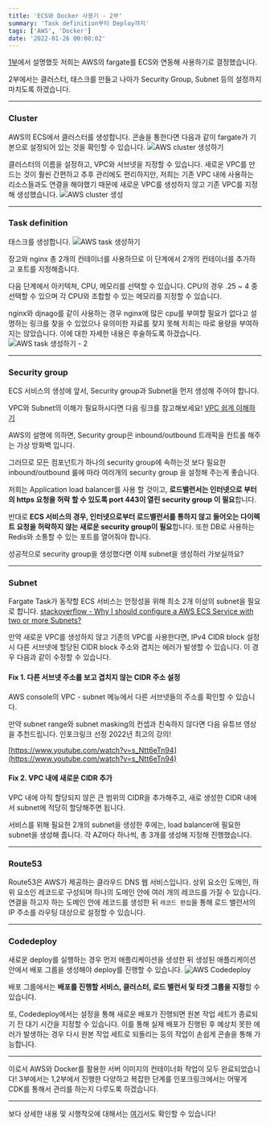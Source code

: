 ```yaml
---
title: 'ECS와 Docker 사용기 - 2부'
summary: 'Task definition부터 Deploy까지'
tags: ['AWS', 'Docker']
date: '2022-01-26 00:00:02'
---
```


[1부](https://hakjae.dev/posts/use-ecs-with-docker-part-1)에서 설명했듯 저희는 AWS의 fargate를 ECS와 연동해 사용하기로 결정했습니다.

2부에서는 클러스터, 태스크를 만들고 나아가 Security Group, Subnet 등의 설정까지 마치도록 하겠습니다. 
***
### Cluster
AWS의 ECS에서 클러스터를 생성합니다. 콘솔을 통한다면 다음과 같이 fargate가 기본으로 설정되어 있는 것을 확인할 수 있습니다.
![AWS cluster 생성하기](https://images.velog.io/images/gouz7514/post/c2758030-3924-42b0-9573-cc64a5392d98/image.png)

클러스터의 이름을 설정하고, VPC와 서브넷을 지정할 수 있습니다. 새로운 VPC를 만드는 것이 훨씬 간편하고 추후 관리에도 편리하지만, 저희는 기존 VPC 내에 사용하는 리소스들과도 연결을 해야했기 때문에 새로운 VPC를 생성하지 않고 기존 VPC를 지정해 생성했습니다.
![AWS cluster 생성](https://images.velog.io/images/gouz7514/post/f244e04c-155f-4dc8-8bab-fcf9e6006752/image.png)
***
### Task definition
태스크를 생성합니다.
![AWS task 생성하기](https://images.velog.io/images/gouz7514/post/b1c6beee-9f62-4ea4-9a52-b070d3889f82/image.png)

장고와 nginx 총 2개의 컨테이너를 사용하므로 이 단계에서 2개의 컨테이너를 추가하고 포트를 지정해줍니다.

다음 단계에서 아키텍쳐, CPU, 메모리를 선택할 수 있습니다.
CPU의 경우 .25 ~ 4 중 선택할 수 있으며 각 CPU와 조합할 수 있는 메모리를 지정할 수 있습니다.

nginx와 djnago를 같이 사용하는 경우 nginx에 많은 cpu를 부여할 필요가 없다고 설명하는 링크를 찾을 수 있었으나 유의미한 자료를 찾지 못해 저희는 따로 용량을 부여하지는 않았습니다. 이에 대한 자세한 내용은 후술하도록 하겠습니다.
![AWS task 생성하기 - 2](https://images.velog.io/images/gouz7514/post/27c79b3b-6810-4a9c-beba-d233eac495a5/image.png)
***
### Security group
ECS 서비스의 생성에 앞서, Security group과 Subnet을 먼저 생성해 주어야 합니다.

VPC와 Subnet의 이해가 필요하시다면 다음 링크를 참고해보세요!
[VPC 쉽게 이해하기](https://aws-hyoh.tistory.com/entry/VPC-%EC%89%BD%EA%B2%8C-%EC%9D%B4%ED%95%B4%ED%95%98%EA%B8%B0-1)

AWS의 설명에 의하면, Security group은 inbound/outbound 트래픽을 컨트롤 해주는 가상 방화벽 입니다.

그러므로 모든 컴포넌트가 하나의 security group에 속하는것 보다 필요한 inbound/outbound 룰에 따라 여러개의 security group 을 설정해 주는게 좋습니다.

저희는 Application load balancer를 사용 할 것이고, **로드밸런서는 인터넷으로 부터의 https 요청을 허락 할 수 있도록 port 443이 열린 security group 이 필요**합니다.

반대로 **ECS 서비스의 경우, 인터넷으로부터 로드밸런서를 통하지 않고 들어오는 다이렉트 요청을 허락하지 않는 새로운 security group이 필요**합니다. 또한 DB로 사용하는 Redis와 소통할 수 있는 포트를 열어줘야 합니다.

성공적으로 security group을 생성했다면 이제 subnet을 생성하러 가보실까요?
***
### Subnet
Fargate Task가 동작할 ECS 서비스는 안정성을 위해 최소 2개 이상의 subnet을 필요로 합니다.
[stackoverflow - Why I should configure a AWS ECS Service with two or more Subnets? ](https://stackoverflow.com/questions/62971888/why-i-should-configure-a-aws-ecs-service-with-two-or-more-subnets)

만약 새로운 VPC를 생성하지 않고 기존의 VPC를 사용한다면, IPv4 CIDR block 설정 시 다른 서브넷에 할당된 CIDR block 주소와 겹치는 에러가 발생할 수 있습니다. 이 경우 다음과 같이 수정할 수 있습니다.

#### Fix 1. 다른 서브넷 주소를 보고 겹치지 않는 CIDR 주소 설정
AWS console의 VPC - subnet 메뉴에서 다른 서브넷들의 주소를 확인할 수 있습니다.

만약 subnet range와 subnet masking의 컨셉과 친숙하지 않다면 다음 유튜브 영상을 추천드립니다. 인포크링크 선정 2022년 최고의 강의!

[https://www.youtube.com/watch?v=s_Ntt6eTn94](https://www.youtube.com/watch?v=s_Ntt6eTn94)

#### Fix 2. VPC 내에 새로운 CIDR 추가
VPC 내에 아직 할당되지 않은 큰 범위의 CIDR을 추가해주고, 새로 생성한 CIDR 내에서 subnet에 적당히 할당해주면 됩니다.

서비스를 위해 필요한 2개의 subnet을 생성한 후에는, load balancer에 필요한 subnet을 생성해 줍니다. 각 AZ마다 하나씩, 총 3개를 생성해 지정해 진행했습니다.

***
### Route53
Route53은 AWS가 제공하는 클라우드 DNS 웹 서비스입니다.
상위 요소인 도메인, 하위 요소인 레코드로 구성되며 하나의 도메인 안에 여러 개의 레코드를 가질 수 있습니다.
연결을 하고자 하는 도메인 안에 레코드를 생성한 뒤 `레코드 편집`을 통해 로드 밸런서의 IP 주소를 라우팅 대상으로 설정할 수 있습니다.
***
### Codedeploy
새로운 deploy를 실행하는 경우 먼저 애플리케이션을 생성한 뒤 생성된 애플리케이션 안에서 배포 그룹을 생성해야 deploy를 진행할 수 있습니다.
![AWS Codedeploy](https://images.velog.io/images/gouz7514/post/a47bfa21-351a-4186-a721-9f416e9e4a1c/image.png)

배포 그룹에서는 **배포를 진행할 서비스, 클러스터, 로드 밸런서 및 타겟 그룹을 지정**할 수 있습니다.

또, Codedeploy에서는 설정을 통해 새로운 배포가 진행되면 원본 작업 세트가 종료되기 전 대기 시간을 지정할 수 있습니다. 이를 통해 실제 배포가 진행된 후 예상치 못한 에러가 발생하는 경우 다시 원본 작업 세트로 되돌리는 등의 작업이 손쉽게 콘솔을 통해 가능합니다.

***
이로서 AWS와 Docker를 활용한 서버 이미지의 컨테이너화 작업이 모두 완료되었습니다!
3부에서는 1,2부에서 진행한 다양하고 복잡한 단계를 인포크링크에서는 어떻게 CDK를 통해서 관리를 하는지 다루도록 하겠습니다.
***
보다 상세한 내용 및 시행착오에 대해서는 [여기](https://medium.com/ab-z/%EA%B8%89%EA%B2%A9%ED%95%98%EA%B2%8C-%EC%A6%9D%EA%B0%80%ED%95%98%EB%8A%94-%ED%8A%B8%EB%9E%98%ED%94%BD-%EC%96%B4%EB%96%BB%EA%B2%8C-%EB%8C%80%EB%B9%84%ED%95%A0%EA%B9%8C-d92f2fbf2130)서도 확인할 수 있습니다!